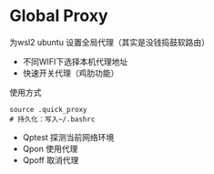 # Global Proxy

为wsl2 ubuntu 设置全局代理（其实是没钱捣鼓软路由）

- 不同WIFI下选择本机代理地址
- 快速开关代理（鸡肋功能）



使用方式

```shell
source .quick_proxy
# 持久化：写入~/.bashrc
```

- Qptest 探测当前网络环境
- Qpon 使用代理
- Qpoff 取消代理